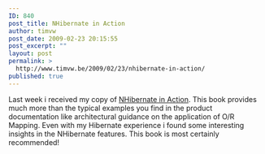 ```yaml
---
ID: 840
post_title: NHibernate in Action
author: timvw
post_date: 2009-02-23 20:15:55
post_excerpt: ""
layout: post
permalink: >
  http://www.timvw.be/2009/02/23/nhibernate-in-action/
published: true
---
```

<p>Last week i received my copy of <a href="http://www.amazon.com/NHibernate-Action-Pierre-Henri-Kuat%C3%A9/dp/1932394923">NHibernate in Action</a>. This book provides much more than the typical examples you find in the product documentation like architectural guidance on the application of O/R Mapping. Even with my Hibernate experience i found some interesting insights in the NHibernate features. This book is most certainly recommended!</p>